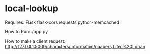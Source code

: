 # local-lookup

Requires:
Flask
flask-cors
requests
python-memcached

How to Run:
./app.py

How to make a client request:
http://127.0.0.1:5000/characters/information/naabers,Liten%20Lorian


